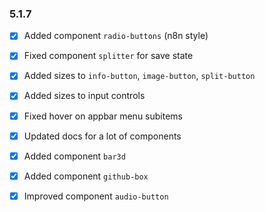 ### 5.1.7

+ [x] Added component `radio-buttons` (n8n style)
+ [x] Fixed component `splitter` for save state
+ [x] Added sizes to `info-button`, `image-button`, `split-button`
+ [x] Added sizes to input controls
+ [x] Fixed hover on appbar menu subitems
+ [x] Updated docs for a lot of components
+ [x] Added component `bar3d`
+ [x] Added component `github-box`
+ [x] Improved component `audio-button`

